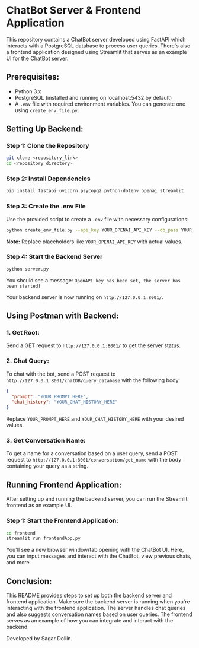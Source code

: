 # ChatBot Server & Frontend Application

This repository contains a ChatBot server developed using FastAPI which interacts with a PostgreSQL database to process user queries. There's also a frontend application designed using Streamlit that serves as an example UI for the ChatBot server.

## Prerequisites:

- Python 3.x
- PostgreSQL (installed and running on localhost:5432 by default)
- A `.env` file with required environment variables. You can generate one using `create_env_file.py`.

## Setting Up Backend:

### Step 1: Clone the Repository
```bash
git clone <repository_link>
cd <repository_directory>
```

### Step 2: Install Dependencies
```bash
pip install fastapi uvicorn psycopg2 python-dotenv openai streamlit
```

### Step 3: Create the .env File
Use the provided script to create a `.env` file with necessary configurations:

```bash
python create_env_file.py --api_key YOUR_OPENAI_API_KEY --db_pass YOUR_DB_PASSWORD --database YOUR_DB_NAME
```

**Note:** Replace placeholders like `YOUR_OPENAI_API_KEY` with actual values.

### Step 4: Start the Backend Server
```bash
python server.py
```
You should see a message: `OpenAPI key has been set, the server has been started!`

Your backend server is now running on `http://127.0.0.1:8001/`.

## Using Postman with Backend:

### 1. Get Root:
Send a GET request to `http://127.0.0.1:8001/` to get the server status.

### 2. Chat Query:
To chat with the bot, send a POST request to `http://127.0.0.1:8001/chatDB/query_database` with the following body:

```json
{
  "prompt": "YOUR_PROMPT_HERE",
  "chat_history": "YOUR_CHAT_HISTORY_HERE"
}
```

Replace `YOUR_PROMPT_HERE` and `YOUR_CHAT_HISTORY_HERE` with your desired values.

### 3. Get Conversation Name:
To get a name for a conversation based on a user query, send a POST request to `http://127.0.0.1:8001/conversation/get_name` with the body containing your query as a string.

## Running Frontend Application:

After setting up and running the backend server, you can run the Streamlit frontend as an example UI.

### Step 1: Start the Frontend Application:

```bash
cd frontend
streamlit run frontendApp.py
```

You'll see a new browser window/tab opening with the ChatBot UI. Here, you can input messages and interact with the ChatBot, view previous chats, and more.

## Conclusion:

This README provides steps to set up both the backend server and frontend application. Make sure the backend server is running when you're interacting with the frontend application. The server handles chat queries and also suggests conversation names based on user queries. The frontend serves as an example of how you can integrate and interact with the backend.

Developed by Sagar Dollin.